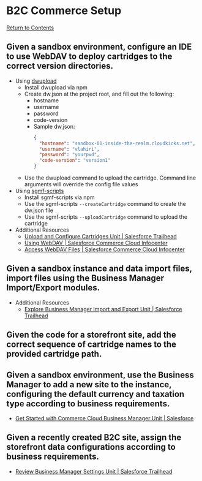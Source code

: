 # B2C Commerce Setup
[Return to Contents](README.md)

## Given a sandbox environment, configure an IDE to use WebDAV to deploy cartridges to the correct version directories.
- Using [dwupload](https://www.npmjs.com/package/dwupload)
  - Install dwupload via npm
  - Create dw.json at the project root, and fill out the following:
    - hostname
    - username
    - password
    - code-version
    - Sample dw.json:
      ```json
      {
        "hostname": "sandbox-01-inside-the-realm.cloudkicks.net",
        "username": "vlahiri",
        "password": "yourpwd",
        "code-version": "version1"
      }
      ```
  - Use the dwupload command to upload the cartridge. Command line arguments will override the config file values
- Using [sgmf-scripts](https://www.npmjs.com/package/sgmf-scripts)
  - Install sgmf-scripts via npm
  - Use the sgmf-scripts `--createCartridge` command to create the dw.json file
  - Use the sgmf-scripts `--uploadCartridge` command to upload the cartridge
- Additional Resources
  - [Upload and Configure Cartridges Unit | Salesforce Trailhead](https://trailhead.salesforce.com/content/learn/modules/b2c-cartridges/b2c-cartridges-upload-configure)
  - [Using WebDAV | Salesforce Commerce Cloud Infocenter](https://documentation.b2c.commercecloud.salesforce.com/DOC1/index.jsp?topic=%2Fcom.demandware.dochelp%2Fcontent%2Fb2c_commerce%2Ftopics%2Fimport_export%2Fb2c_using_web_dav.html)
  - [Access WebDAV Files | Salesforce Commerce Cloud Infocenter](https://documentation.b2c.commercecloud.salesforce.com/DOC3/index.jsp?topic=%2Fcom.demandware.dochelp%2Fcontent%2Fb2c_commerce%2Ftopics%2Fadmin%2Fb2c_access_files_webdav.html)

## Given a sandbox instance and data import files, import files using the Business Manager Import/Export modules.
- Additional Resources
  - [Explore Business Manager Import and Export Unit | Salesforce Trailhead](https://trailhead.salesforce.com/content/learn/modules/b2c-import-export/b2c-business-manager-import-export)
## Given the code for a storefront site, add the correct sequence of cartridge names to the provided cartridge path.
## Given a sandbox environment, use the Business Manager to add a new site to the instance, configuring the default currency and taxation type according to business requirements.
- [Get Started with Commerce Cloud Business Manager Unit \| Salesforce](https://trailhead.salesforce.com/content/learn/modules/cc-digital-for-developers/cc-business-manager)
## Given a recently created B2C site, assign the storefront data configurations according to business requirements.
- [Review Business Manager Settings Unit \| Salesforce Trailhead](https://trailhead.salesforce.com/content/learn/modules/b2c-solution-functional-launch-readiness/b2c-review-business-manager?trail_id=apply-a-salesforce-b2c-commerce-functional-solution)